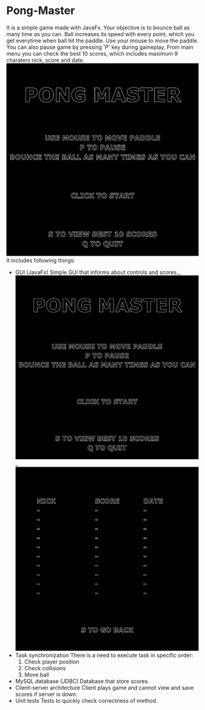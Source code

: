 # Pong-Master
It is a simple game made with JavaFx. Your objective is to bounce ball as many time as you can. Ball increases its speed with every point, which you get everytime when ball hit the paddle. Use your mouse to move the paddle. You can also pause game by pressing 'P' key during gameplay. From main menu you can check the best 10 scores, which includes maximum 9 charaters nick, score and date.
![Gameplay gif](Images/gameplay.gif)
It includes following things:
- GUI (JavaFx)
  Simple GUI that informs about controls and scores._
  ![Image of main menu](Images/mainMenu.png)_
  ![Image of scores](Images/scores.png)
- Task synchronization
  There is a need to execute task in specific order:
  1. Check player position
  2. Check collisions
  3. Move ball
- MySQL database (JDBC)
  Database that store scores.
- Client-server architecture
  Client plays game and cannot view and save scores if server is down.
- Unit tests
  Tests to quickly check correctness of method.
